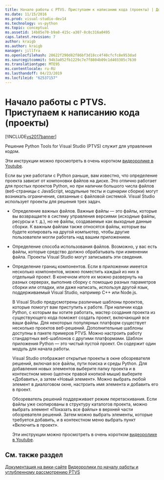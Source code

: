 ```yaml
---
title: Начало работы с PTVS. Приступаем к написанию кода (проекты) | Документы Майкрософт
ms.date: 11/15/2016
ms.prod: visual-studio-dev14
ms.technology: vs-python
ms.topic: conceptual
ms.assetid: 14b85e70-b9a8-415c-a307-8c8c316a0495
caps.latest.revision: 7
author: kraigb
ms.author: kraigb
manager: jillfra
ms.openlocfilehash: 28622f290d82f86bf3d18cc4f40cfcfc8e953dad
ms.sourcegitcommit: 94b3a052fb1229c7e7f8804b09c1d403385c7630
ms.translationtype: MTE95
ms.contentlocale: ru-RU
ms.lasthandoff: 04/23/2019
ms.locfileid: "62537157"
---
```

# <a name="getting-started-with-ptvs-start-coding-projects"></a>Начало работы с PTVS. Приступаем к написанию кода (проекты)
[!INCLUDE[vs2017banner](../includes/vs2017banner.md)]

Решение Python Tools for Visual Studio (PTVS) служит для управления кодом. 
 
 Эти инструкции можно просмотреть в очень коротком [видеоролике в Youtube](https://www.youtube.com/watch?v=KHPoVpL7zHg&list=PLReL099Y5nRdLgGAdrb_YeTdEnd23s6Ff&index=2). 
 
 Если вы уже работали с Python раньше, вам известно, что определение проекта зависит от компоновки файлов на диске. Это отлично работает для простых проектов Python, но при наличии большого числа файлов (веб-страницы с JavaScript, модульные тесты и сценарии сборки) могут возникать ограничения, связанные с файловой системой. Visual Studio использует проекты для решения трех задач. 
 
- Определение важных файлов. Важные файлы — это файлы, которые вы возвращаете в систему управления версиями (исходные файлы, ресурсы и т. д.), но не файлы, создаваемые как выходные данные сборки. К важным файлам также относятся файлы, которые вы будете копировать на другой компьютер, чтобы другие пользователи могли работать над вашим приложением. 
 
- Определение способа использования файлов. Возможно, у вас есть файлы, которые средство должно обрабатывать при изменении файла. Проекты Visual Studio могут записывать эти сведения. 
 
- Определение границ компонентов. Если в приложении имеется несколько компонентов, можно поместить каждый из них в отдельный проект. В конечном итоге их можно развернуть на разных серверах, выполнив сборку с помощью разных параметров сборки или отладки, или даже написать, используя другой язык, поддерживаемый Visual Studio, например C++ или Node.js. 
 
  В Visual Studio предусмотрены различные шаблоны проектов, которые помогут вам приступить к работе. При наличии кода Python, с которым вы хотите работать, мастер создания проекта из существующего кода поможет создать проект, включающий все ваши файлы. Для некоторых популярных платформ существует несколько проектов веб-решений. Дополнительные шаблоны доступны в пакете примеров PTVS. Можно настроить работу стандартных веб-шаблонов с другими платформами. Шаблон приложения Python — это чистый пустой проект. Он содержит один модуль для начала работы. 
 
  Visual Studio отображает открытые проекты в окне обозревателя решений, включая все файлы, пути поиска и среды Python. Для добавления новых элементов выберите папку проекта и в контекстном меню (щелчок правой кнопкой мыши) выберите «Добавить», а затем «Новый элемент». Можно выбрать любой элемент в диалоговом окне, настроить имя элемента и добавить его в проект. 
 
  Обозреватель решений поддерживает режим перетаскивания. Если файлы уже скопированы в структуру каталогов проекта, можно выбрать элемент «Показать все файлы» в верхней части обозревателя решений. Затем можно выбрать элементы, которые требуется добавить, и в контекстном меню выбрать пункт «Включить в проект». 
 
  Эти инструкции можно просмотреть в очень коротком [видеоролике в Youtube](https://www.youtube.com/watch?v=KHPoVpL7zHg&list=PLReL099Y5nRdLgGAdrb_YeTdEnd23s6Ff&index=2). 
 
## <a name="see-also"></a>См. также раздел 
 [Документация на вики-сайте](https://github.com/Microsoft/PTVS/wiki/Projects) [Видеоролики по началу работы и углубленному рассмотрению PTVS](https://www.youtube.com/playlist?list=PLReL099Y5nRdLgGAdrb_YeTdEnd23s6Ff)
